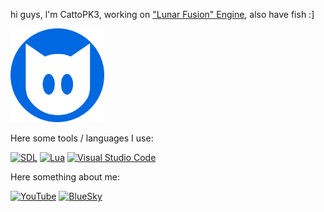 hi guys, l'm CattoPK3, working on ["Lunar Fusion" Engine](https://github.com/CattoPK3/Lunar-Fusion), also have fish :]

<img src="207313616-modified.png" alt="CattoPK3" width="150"/>

Here some tools / languages I use:

[![SDL](https://img.shields.io/badge/SDL-blue)](https://www.libsdl.org/)
[![Lua](https://img.shields.io/badge/Lua-%232C2D72.svg?logo=lua&logoColor=white)](https://www.lua.org/)
[![Visual Studio Code](https://custom-icon-badges.demolab.com/badge/Visual%20Studio%20Code-0078d7.svg?logo=vsc&logoColor=white)](https://code.visualstudio.com/)

Here something about me:

[![YouTube](https://img.shields.io/badge/YouTube-%23FF0000.svg?logo=YouTube&logoColor=white)](#https://youtube.com/@cattopk3)
[![BlueSky](https://img.shields.io/badge/Bluesky-1DA1F2?logo=Bluesky&logoColor=white)](https://bsky.app/profile/lucacozzuto.github.io)
